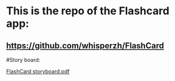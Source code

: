 # This is the repo of the Flashcard app: 
## https://github.com/whisperzh/FlashCard

#Story board:

[FlashCard storyboard.pdf](https://github.com/melodyy0128/BU2023SPR-CS501/files/10727706/FlashCard.storyboard.pdf)
